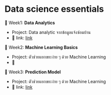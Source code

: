 # Data science essentials
:pushpin: Week1: **Data Analytics**
- Project:  Data analytic จากข้อมูลแจ้งซ่อมบ้าน
- :link: link: [link](shorturl.at/beqG3)

:pushpin: Week2: **Machine Learning Basics**
- Project: ตัวช่วยแยกขยะง่าย ๆ ด้วย Machine Learning
- :link:

:pushpin: Week3: **Prediction Model**
- Project: ตัวช่วยแยกขยะง่าย ๆ ด้วย Machine Learning
- :link: link: [link](https://bit.ly/3bjVOW8)
